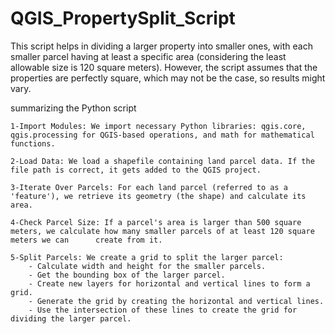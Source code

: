 # QGIS_PropertySplit_Script


This script helps in dividing a larger property into smaller ones, with each smaller parcel having at least a specific area (considering the least allowable size is 120 square meters). However, the script assumes that the properties are perfectly square, which may not be the case, so results might vary.


 summarizing the Python script
 
    1-Import Modules: We import necessary Python libraries: qgis.core, qgis.processing for QGIS-based operations, and math for mathematical functions.

    2-Load Data: We load a shapefile containing land parcel data. If the file path is correct, it gets added to the QGIS project.

    3-Iterate Over Parcels: For each land parcel (referred to as a 'feature'), we retrieve its geometry (the shape) and calculate its area.

    4-Check Parcel Size: If a parcel's area is larger than 500 square meters, we calculate how many smaller parcels of at least 120 square meters we can      create from it.

    5-Split Parcels: We create a grid to split the larger parcel:
        - Calculate width and height for the smaller parcels.
        - Get the bounding box of the larger parcel.
        - Create new layers for horizontal and vertical lines to form a grid.
        - Generate the grid by creating the horizontal and vertical lines.
        - Use the intersection of these lines to create the grid for dividing the larger parcel.
